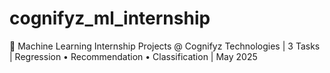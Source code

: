 # cognifyz_ml_internship
💼 Machine Learning Internship Projects @ Cognifyz Technologies | 3 Tasks | Regression • Recommendation • Classification | May 2025
